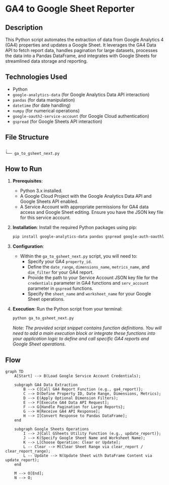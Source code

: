 # GA4 to Google Sheet Reporter

## Description
This Python script automates the extraction of data from Google Analytics 4 (GA4) properties and updates a Google Sheet. It leverages the GA4 Data API to fetch report data, handles pagination for large datasets, processes the data into a Pandas DataFrame, and integrates with Google Sheets for streamlined data storage and reporting.

## Technologies Used
*   Python
*   `google-analytics-data` (for Google Analytics Data API interaction)
*   `pandas` (for data manipulation)
*   `datetime` (for date handling)
*   `numpy` (for numerical operations)
*   `google-oauth2-service-account` (for Google Cloud authentication)
*   `gspread` (for Google Sheets API interaction)

## File Structure

```
.
└── ga_to_gsheet_next.py
```

## How to Run

1.  **Prerequisites**:
    *   Python 3.x installed.
    *   A Google Cloud Project with the Google Analytics Data API and Google Sheets API enabled.
    *   A Service Account with appropriate permissions for GA4 data access and Google Sheet editing. Ensure you have the JSON key file for this service account.

2.  **Installation**:
    Install the required Python packages using pip:
    ```bash
    pip install google-analytics-data pandas gspread google-auth-oauthlib numpy
    ```

3.  **Configuration**:
    *   Within the `ga_to_gsheet_next.py` script, you will need to:
        *   Specify your GA4 `property_id`.
        *   Define the `date_range`, `dimensions_name`, `metrics_name`, and `dim_filter` for your GA4 report.
        *   Provide the path to your Service Account JSON key file for the `credentials` parameter in GA4 functions and `serv_account` parameter in `gspread` functions.
        *   Specify the `sheet_name` and `worksheet_name` for your Google Sheet operations.

4.  **Execution**:
    Run the Python script from your terminal:
    ```bash
    python ga_to_gsheet_next.py
    ```
    *Note: The provided script snippet contains function definitions. You will need to add a main execution block or integrate these functions into your application logic to define and call specific GA4 reports and Google Sheet operations.*

## Flow

```mermaid
graph TD
    A[Start] --> B(Load Google Service Account Credentials);

    subgraph GA4 Data Extraction
        B --> C{Call GA4 Report Function (e.g., ga4_report)};
        C --> D(Define Property ID, Date Range, Dimensions, Metrics);
        D --> E(Apply Optional Dimension Filters);
        E --> F[Execute GA4 Data API Request];
        F --> G{Handle Pagination for Large Reports};
        G --> H[Receive GA4 API Response];
        H --> I[Convert Response to Pandas DataFrame];
    end

    subgraph Google Sheets Operations
        I --> J{Call GSheets Utility Function (e.g., update_report)};
        J --> K(Specify Google Sheet Name and Worksheet Name);
        K --> L[Choose Operation: Clear or Update];
        L -- Clear --> M(Clear Sheet Range via clear_report / clear_report_range);
        L -- Update --> N(Update Sheet with DataFrame Content via update_report);
    end

    M --> O[End];
    N --> O;
```